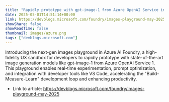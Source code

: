 ```yaml
---
title: "Rapidly prototype with gpt-image-1 from Azure OpenAI Service in the Images Playground in Azure AI Foundry"
date: 2025-05-01T14:51:14+00:00
link: https://devblogs.microsoft.com/foundry/images-playground-may-2025
showShare: false
showReadTime: false
thumbnail: images/azure.png
tags: ["devblogs.microsoft.com"]
---
```

Introducing the next-gen images playground in Azure AI Foundry, a high-fidelity UX sandbox for developers to rapidly prototype with state-of-the-art image generation models like gpt-image-1 from Azure OpenAI Service 1. This playground enables real-time experimentation, prompt optimization, and integration with developer tools like VS Code, accelerating the "Build-Measure-Learn" development loop and enhancing productivity.

- Link to article: https://devblogs.microsoft.com/foundry/images-playground-may-2025